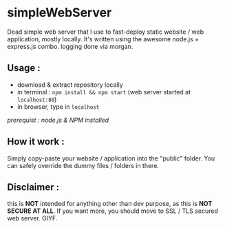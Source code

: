 # simpleWebServer
Dead simple web server that I use to fast-deploy static website / web application, mostly locally.
It's written using the awesome node.js + express.js combo. logging done via morgan.

## Usage :
* download & extract repository locally
* in terminal : `npm install && npm start` (web server started at `localhost:80`)
* in browser, type in `localhost`

*prerequist : node.js & NPM installed*

## How it work :
Simply copy-paste your website / application into the "public" folder. You can safely override the dummy files / folders in there.

## Disclaimer :
this is **NOT** intended for anything other than dev purpose, as this is **NOT SECURE AT ALL**.
If you want more, you should move to SSL / TLS secured web server.
GIYF.
